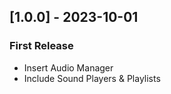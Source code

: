 ## [1.0.0] - 2023-10-01 
### First Release
- Insert Audio Manager
- Include Sound Players & Playlists